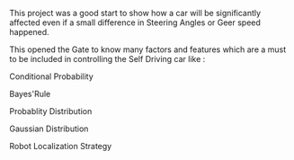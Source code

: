 This project was a good start to show how a car will be significantly affected even if a small difference in Steering Angles or Geer speed happened.

This opened the Gate to know many factors and features which are a must to be included in controlling the Self Driving car like :

 Conditional Probability
 
 Bayes'Rule
 
 Probablity Distribution
 
 Gaussian Distribution
 
 Robot Localization Strategy
